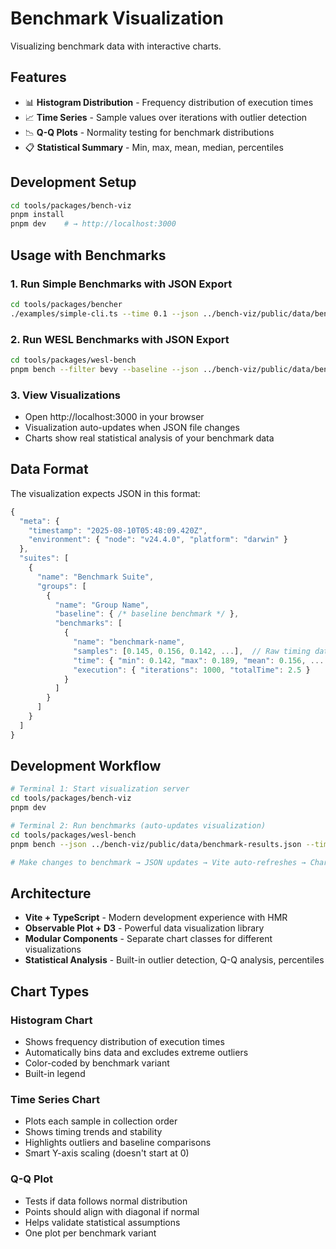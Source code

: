 # Benchmark Visualization

Visualizing benchmark data with interactive charts.

## Features

- 📊 **Histogram Distribution** - Frequency distribution of execution times
- 📈 **Time Series** - Sample values over iterations with outlier detection
- 📉 **Q-Q Plots** - Normality testing for benchmark distributions
- 📋 **Statistical Summary** - Min, max, mean, median, percentiles

## Development Setup

```bash
cd tools/packages/bench-viz
pnpm install
pnpm dev    # → http://localhost:3000
```

## Usage with Benchmarks

### 1. Run Simple Benchmarks with JSON Export
```bash
cd tools/packages/bencher
./examples/simple-cli.ts --time 0.1 --json ../bench-viz/public/data/benchmark-results.json
```

### 2. Run WESL Benchmarks with JSON Export
```bash
cd tools/packages/wesl-bench
pnpm bench --filter bevy --baseline --json ../bench-viz/public/data/benchmark-results.json --time 0.1
```

### 3. View Visualizations
- Open http://localhost:3000 in your browser
- Visualization auto-updates when JSON file changes
- Charts show real statistical analysis of your benchmark data

## Data Format

The visualization expects JSON in this format:

```typescript
{
  "meta": {
    "timestamp": "2025-08-10T05:48:09.420Z",
    "environment": { "node": "v24.4.0", "platform": "darwin" }
  },
  "suites": [
    {
      "name": "Benchmark Suite",
      "groups": [
        {
          "name": "Group Name",
          "baseline": { /* baseline benchmark */ },
          "benchmarks": [
            {
              "name": "benchmark-name",
              "samples": [0.145, 0.156, 0.142, ...],  // Raw timing data
              "time": { "min": 0.142, "max": 0.189, "mean": 0.156, ... },
              "execution": { "iterations": 1000, "totalTime": 2.5 }
            }
          ]
        }
      ]
    }
  ]
}
```

## Development Workflow

```bash
# Terminal 1: Start visualization server
cd tools/packages/bench-viz
pnpm dev

# Terminal 2: Run benchmarks (auto-updates visualization)
cd tools/packages/wesl-bench
pnpm bench --json ../bench-viz/public/data/benchmark-results.json --time 0.5

# Make changes to benchmark → JSON updates → Vite auto-refreshes → Charts update
```

## Architecture

- **Vite + TypeScript** - Modern development experience with HMR
- **Observable Plot + D3** - Powerful data visualization library
- **Modular Components** - Separate chart classes for different visualizations
- **Statistical Analysis** - Built-in outlier detection, Q-Q analysis, percentiles

## Chart Types

### Histogram Chart
- Shows frequency distribution of execution times
- Automatically bins data and excludes extreme outliers
- Color-coded by benchmark variant
- Built-in legend

### Time Series Chart  
- Plots each sample in collection order
- Shows timing trends and stability
- Highlights outliers and baseline comparisons
- Smart Y-axis scaling (doesn't start at 0)

### Q-Q Plot
- Tests if data follows normal distribution
- Points should align with diagonal if normal
- Helps validate statistical assumptions
- One plot per benchmark variant
